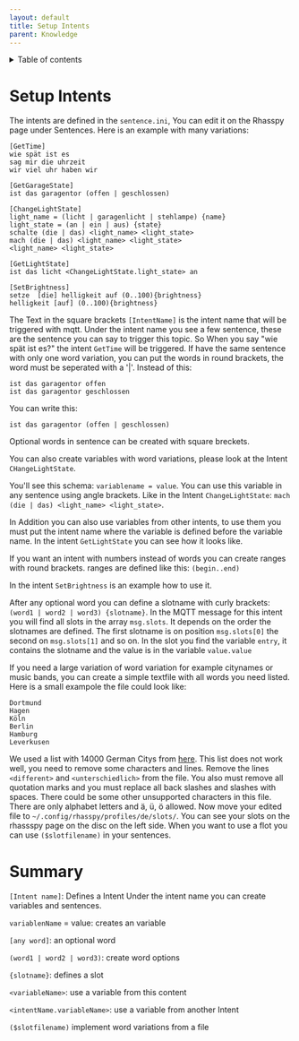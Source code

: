 ```yaml
---
layout: default
title: Setup Intents
parent: Knowledge
---
```

<details close markdown="block">
  <summary>
    Table of contents
  </summary>
  {: .text-delta }
1. TOC
{:toc}
</details>

# Setup Intents

The intents are defined in the ``sentence.ini``, You can edit it on the Rhasspy page under Sentences.
Here is an example with many variations: 
```
[GetTime]
wie spät ist es
sag mir die uhrzeit
wir viel uhr haben wir

[GetGarageState]
ist das garagentor (offen | geschlossen)

[ChangeLightState]
light_name = (licht | garagenlicht | stehlampe) {name}
light_state = (an | ein | aus) {state}
schalte (die | das) <light_name> <light_state>
mach (die | das) <light_name> <light_state>
<light_name> <light_state>

[GetLightState]
ist das licht <ChangeLightState.light_state> an

[SetBrightness]
setze  [die] helligkeit auf (0..100){brightness}
helligkeit [auf] (0..100){brightness}
```

The Text in the square brackets ``[IntentName]`` is the intent name that will be triggered with mqtt.
Under the intent name you see a few sentence, these are the sentence you can say to trigger this topic.
So When you say "wie spät ist es?" the intent `GetTime` will be triggered.
If have the same sentence with only one word variation, you can put the words in round brackets, the word must be seperated with a '|'.
Instead of this:
```
ist das garagentor offen 
ist das garagentor geschlossen
```
You can write this:
```
ist das garagentor (offen | geschlossen)
```
Optional words in sentence can be created with square breckets. 

You can also create variables with word variations, please look at the Intent `CHangeLightState`.

You'll see this schema: `variablename = value`. You can use this variable in any sentence using angle brackets.
Like in the Intent `ChangeLightState`: `mach (die | das) <light_name> <light_state>`.

In Addition you can also use variables from other intents, to use them you must put the intent name where the variable is defined before the variable name.
In the intent `GetLightState` you can see how it looks like.

If you want an intent with numbers instead of words you can create ranges with round brackets.
ranges are defined like this: `(begin..end)`

In the intent `SetBrightness` is an example how to use it.

After any optional word you can define a slotname with curly brackets: `(word1 | word2 | word3) {slotname}`.
In the MQTT message for this intent you will find all slots in the array `msg.slots`. It depends on the order the slotnames are defined.
The first slotname is on position `msg.slots[0]` the second on `msg.slots[1]` and so on. In the slot you find the variable `entry`, it contains the slotname
and the value is in the variable ``value.value``

If you need a large variation of word variation for example citynames or music bands, you can create a simple textfile with all words you need listed.
Here is a small exampole the file could look like:
```
Dortmund
Hagen
Köln
Berlin
Hamburg
Leverkusen
```
We used a list with 14000 German Citys from [here](https://www.datenbörse.net/item/Liste_von_deutschen_Staedtenamen_.csv).
This list does not work well, you need to remove some characters and lines.
Remove the lines ``<different>`` and ``<unterschiedlich>`` from the file. You also must remove all quotation marks and you must replace all back slashes and slashes with spaces. There could be some other unsupported characters in this file. There are only alphabet letters and ä, ü, ö allowed. 
Now move your edited file to ``~/.config/rhasspy/profiles/de/slots/``.
You can see your slots on the rhassspy page on the disc on the left side.
When you want to use a flot you can use ``($slotfilename)`` in your sentences.

# Summary
``[Intent name]``: Defines a Intent
Under the intent name you can create variables and sentences.

``variablenName`` = value: creates an variable

``[any word]``: an optional word

``(word1 | word2 | word3)``: create word options

``{slotname}``: defines a slot

``<variableName>``: use a variable from this content

``<intentName.variableName>``: use a variable from another Intent 

``($slotfilename)`` implement word variations from a file


